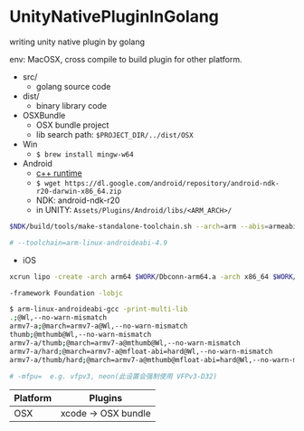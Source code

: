 # UnityNativePluginInGolang

writing unity native plugin by golang

env: MacOSX, cross compile to build plugin for other platform.


- src/
    - golang source code
- dist/
    - binary library code
- OSXBundle
    - OSX bundle project
    - lib search path: `$PROJECT_DIR/../dist/OSX`
- Win
    - `$ brew install mingw-w64`
- Android
    - [c++ runtime](https://developer.android.com/ndk/guides/cpp-support.html)
    - `$ wget https://dl.google.com/android/repository/android-ndk-r20-darwin-x86_64.zip` 
    - NDK: android-ndk-r20
    - in UNITY:  `Assets/Plugins/Android/libs/<ARM_ARCH>/`

```bash
$NDK/build/tools/make-standalone-toolchain.sh --arch=arm --abis=armeabi-v7a --platform=android-16  --install-dir=ndkR10eCgoToolchain

# --toolchain=arm-linux-androideabi-4.9 
```

- iOS

```bash
xcrun lipo -create -arch arm64 $WORK/Dbconn-arm64.a -arch x86_64 $WORK/Dbconn-amd64.a -o ../../iosClient/indodict/Dbconn.framework/Versions/A/Dbconn

-framework Foundation -lobjc
```


```bash
$ arm-linux-androideabi-gcc -print-multi-lib
.;@Wl,--no-warn-mismatch
armv7-a;@march=armv7-a@Wl,--no-warn-mismatch
thumb;@mthumb@Wl,--no-warn-mismatch
armv7-a/thumb;@march=armv7-a@mthumb@Wl,--no-warn-mismatch
armv7-a/hard;@march=armv7-a@mfloat-abi=hard@Wl,--no-warn-mismatch
armv7-a/thumb/hard;@march=armv7-a@mthumb@mfloat-abi=hard@Wl,--no-warn-mismatch

# -mfpu=  e.g. vfpv3, neon(此设置会强制使用 VFPv3-D32)
```



Platform | Plugins
--- | --- 
OSX  | xcode -> OSX bundle

